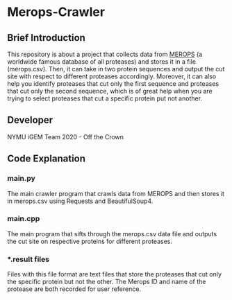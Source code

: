 # Merops-Crawler

## Brief Introduction

This repository is about a project that collects data from [MEROPS](https://www.ebi.ac.uk/merops/index.shtml) (a worldwide famous database of all proteases) and stores it in a file (merops.csv). Then, it can take in two protein sequences and output the cut site with respect to different proteases accordingly. Moreover, it can also help you identify proteases that cut only the first sequence and proteases that cut only the second sequence, which is of great help when you are trying to select proteases that cut a specific protein put not another.

## Developer

NYMU iGEM Team 2020 - Off the Crown

## Code Explanation

### main.py

The main crawler program that crawls data from MEROPS and then stores it in merops.csv using Requests and BeautifulSoup4.

### main.cpp

The main program that sifts through the merops.csv data file and outputs the cut site on respective proteins for different proteases.

### \*.result files

Files with this file format are text files that store the proteases that cut only the specific protein but not the other. The Merops ID and name of the protease are both recorded for user reference.
